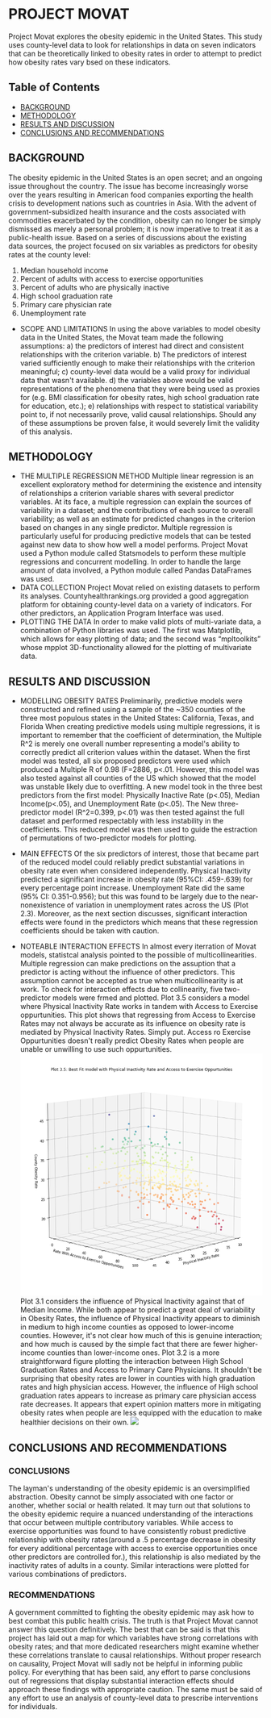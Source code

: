 # PROJECT MOVAT
Project Movat explores the obesity epidemic in the United States. This study uses county-level data to look for relationships in data on seven indicators that can be theoretically linked to obesity rates in order to attempt to predict how obesity rates vary bsed on these indicators. 

## Table of Contents
* [BACKGROUND](#background)
* [METHODOLOGY](#methodology)
* [RESULTS AND DISCUSSION](#results-and-discussion)
* [CONCLUSIONS AND RECOMMENDATIONS](#conclusions-and-recommendations)

## BACKGROUND
The obesity epidemic in the United States is an open secret; and an ongoing issue throughout the country. The issue has become increasingly worse over the years resulting in American food companies exporting the health crisis to development nations such as countries in Asia. With the advent of government-subsidized health insurance and the costs associated with commodities exacerbated by the condition, obesity can no longer be simply dismissed as merely a personal problem; it is now imperative to treat it as a public-health issue. Based on a series of discussions about the existing data sources, the project focused on six variables as predictors for obesity rates at the county level:
1. Median household income
2. Percent of adults with access to exercise opportunities
3. Percent of adults who are physically inactive
4. High school graduation rate
5. Primary care physician rate
6. Unemployment rate

 
* SCOPE AND LIMITATIONS
In using the above variables to model obesity data in the United States, the Movat team made the following assumptions:
a) the predictors of interest had direct and consistent relationships with the criterion variable.
b) The predictors of interest varied sufficiently enough to make their relationships with the criterion meaningful;
c) county-level data would be a valid proxy for individual data that wasn't available.
d) the variables above would be valid representations of the phenomena that they were being used as proxies for (e.g. BMI classification for obesity rates, high school graduation rate for education, etc.);
e) relationships with respect to statistical variability point to, if not necessarily prove, valid causal relationships.
Should any of these assumptions be proven false, it would severely limit the validity of this analysis. 

## METHODOLOGY
* THE MULTIPLE REGRESSION METHOD
Multiple linear regression is an excellent exploratory method for determining the existence and intensity of relationships a criterion variable shares with several predictor variables. At its face, a multiple regression can explain the sources of variability in a dataset; and the contributions of each source to overall variability; as well as an estimate for predicted changes in the criterion based on changes in any single predictor. Multiple regression is particularly useful for producing predictive models that can be tested against new data to show how well a model performs.  Project Movat used a Python module called Statsmodels to perform these multiple regressions and concurrent modelling. In order to handle the large amount of data involved, a Python module called Pandas DataFrames was used. 
* DATA COLLECTION
Project Movat relied on existing datasets to perform its analyses. Countyhealthrankings.org provided a good aggregation platform for obtaining county-level data on a variety of indicators. For other predictors, an Application Program Interface was used. 
* PLOTTING THE DATA
In order to make valid plots of multi-variate data, a combination of Python libraries was used. The first was Matplotlib, which allows for easy plotting of data; and the second was “mpltoolkits” whose mpplot 3D-functionality allowed for the plotting of multivariate data. 

## RESULTS AND DISCUSSION
* MODELLING OBESITY RATES
Preliminarily, predictive models were constructed and refined using a sample of the ~350 counties of the three most populous states in the United States: California, Texas, and Florida 
When creating predictive models using multiple regressions, it is important to remember that the coefficient of determination, the Multiple R^2 is merely one overall number representing a model's ability to correctly predict all criterion values within the dataset. When the first model was tested, all six proposed predictors were used
 which produced a Multiple R of 0.98 (F=2886, p<.01. However, this model was also tested against all counties of the US which showed that the model was unstable likely due to overfitting. A new model took in the three best predictors from the first model: Physically Inactive Rate (p<.05), Median Income(p<.05), and Unemployment Rate (p<.05).
 The New three-predictor model (R^2=0.399, p<.01) was then tested against the full dataset and performed respectably with less instability in the coefficients. This reduced model was then used to guide the estraction of permutations of two-predictor models for plotting. 
 
* MAIN EFFECTS
Of the six predictors of interest, those that became part of the reduced model could reliably predict substantial variations in obesity rate even when considered independently. Physical Inactivity predicted a significant increase in obesity rate (95%CI: .459-.639) for every percentage point increase.  Unemployment Rate did the same (95% CI: 0.351-0.956); but this was found to be largely due to the near-nonexistence of variation in unemployment rates across the US (Plot 2.3). Moreover, as the next section discusses, significant interaction effects were found in the predictors which means that these regression coefficients should be taken with caution. 

* NOTEABLE INTERACTION EFFECTS
In almost every iterration of Movat models, statistcal analysis pointed to the possible of multicollinearities. Multiple regression can make predictions on the assuption that a predictor is acting without the influence of other predictors. This assumption cannot be accepted as true when multicollinearity is at work. To check for interaction effects due to collinearity, five two-predictor models were frmed and plotted.
Plot 3.5 considers a model where Physical Inactivity Rate works in tandem with Access to Exercise oppurtunities. This plot shows that regressing from Access to Exercise Rates may not always be accurate as its influence on obesity rate is mediated by  Physical Inactivity Rates. Simply put. Access ro Exercise Oppurtunities doesn't really predict Obesity Rates when people are unable or unwilling to use such oppurtunities. 
![](Images/Plot_3-5.png)
Plot 3.1 considers the influence of Physical Inactivity against that of Median Income. While both appear to predict a great deal of variability in Obesity Rates, the influence of Physical Inactivity appears to diminish in medium to high income counties as opposed to lower-income counties. However, it's not clear how much of this is genuine interaction; and how much is caused by the simple fact that there are fewer higher-income counties than lower-income ones. 
Plot 3.2 is a more straightforward figure plotting the interaction between High School Graduation Rates and Access to Primary Care Physicians. It shouldn't be surprising that obesity rates are lower in counties with high graduation rates and high physician access. However, the influence of High school graduation rates appears to increase as primary care physician access rate decreases. It appears that expert opinion matters more in mitigating obesity rates when people are less equipped with the education to make healthier decisions on their own. 
![](Images/Plot_3-2.png)

## CONCLUSIONS AND RECOMMENDATIONS

### CONCLUSIONS
The layman's understanding of the obesity epidemic is an oversimplified abstraction. Obesity cannot be simply associated with one factor or another, whether social or health related. 
It may turn out that solutions to the obesity epidemic require a nuanced understanding of the interactions that occur between multiple contributory variables. While access to exercise opportunities was found to have consistently robust predictive relationship with obesity rates(around a .5 percentage decrease in obesity for every additional percentage with access to exercise opportunities once other predictors are controlled for.), this relationship is also mediated by the inactivity rates of adults in a county. Similar interactions were plotted for various combinations of predictors. 

### RECOMMENDATIONS
A government committed to fighting the obesity epidemic may ask how to best combat this public health crisis. The truth is that Project Movat cannot answer this question definitively. The best that can be said is that this project has laid out a map for which variables have strong correlations with obesity rates; and that more dedicated researchers might examine whether these correlations translate to causal relationships. Without proper research on causality, Project Movat will sadly not be helpful in informing public policy. For everything that has been said, any effort to parse conclusions out of regressions that display substantial interaction effects should  approach these findings with appropriate caution. The same must be said of any effort to use an analysis of county-level data to prescribe interventions for individuals. 
